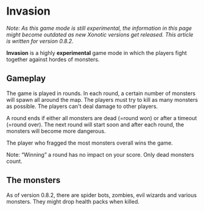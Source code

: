 Invasion
========

*Note: As this game mode is still experimental, the information in this page might become outdated as new Xonotic versions get released. This article is written for version 0.8.2.*

**Invasion** is a highly **experimental** game mode in which the players fight together against hordes of monsters.

Gameplay
--------
The game is played in rounds. In each round, a certain number of monsters will spawn all around the map. The players must try to kill as many monsters as possible. The players can't deal damage to other players.

A round ends if either all monsters are dead (=round won) or after a timeout (=round over). The next round will start soon and after each round, the monsters will become more dangerous.

The player who fragged the most monsters overall wins the game.

Note: “Winning” a round has no impact on your score. Only dead monsters count.

The monsters
------------
As of version 0.8.2, there are spider bots, zombies, evil wizards and various monsters. They might drop health packs when killed.